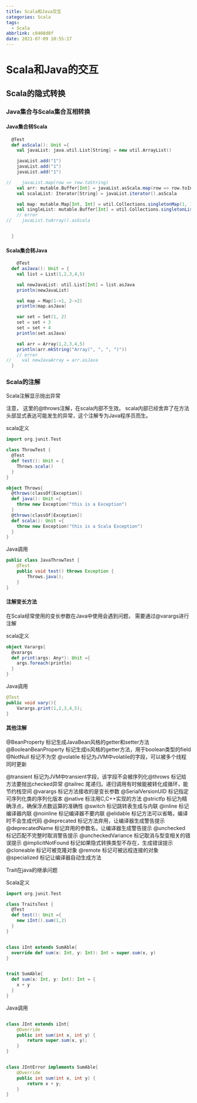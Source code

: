 ```yaml
---
title: Scala和Java交互
categories: Scala
tags:
  - Scala
abbrlink: c8408d8f
date: 2021-07-09 10:55:17
---
```



# Scala和Java的交互

## Scala的隐式转换

### Java集合与Scala集合互相转换

#### Java集合转Scala

```scala
  @Test
  def asScala(): Unit ={
    val javaList: java.util.List[String] = new util.ArrayList()

    javaList.add("1")
    javaList.add("1")
    javaList.add("1")

//    javaList.map(row => row.toString)
    val arr: mutable.Buffer[Int] = javaList.asScala.map(row => row.toInt)
    val scalaList: Iterator[String] = javaList.iterator().asScala

    val map: mutable.Map[Int, Int] = util.Collections.singletonMap(1, 1).asScala
    val singleList: mutable.Buffer[Int] = util.Collections.singletonList(1).asScala
    // error
//    javaList.toArray().asScala


  }
```

#### Scala集合转Java

```scala
	@Test
  def asJava(): Unit = {
    val list = List(1,2,3,4,5)

    val newJavaList: util.List[Int] = list.asJava
    println(newJavaList)

    val map = Map(1->1, 2->2)
    println(map.asJava)

    var set = Set(1, 2)
    set = set + 3
    set = set + 4
    println(set.asJava)

    val arr = Array(1,2,3,4,5)
    println(arr.mkString("Array(", ", ", ")"))
    // error
//    val newJavaArray = arr.asJava
  }
```

### Scala的注解

Scala注解显示抛出异常

注意， 这里的@throws注解，在scala内部不生效。  scala内部已经舍弃了在方法头部显式表达可能发生的异常，这个注解专为Java程序员而生。

scala定义

```scala
import org.junit.Test

class ThrowTest {
  @Test
  def test(): Unit = {
    Throws.scala()
  }
}

object Throws{
  @throws(classOf[Exception])
  def java(): Unit ={
    throw new Exception("this is a Exception")
  }
  @throws(classOf[Exception])
  def scala(): Unit ={
    throw new Exception("this is a Scala Exception")
  }
}
```

Java调用

```java
public class JavaThrowTest {
    @Test
    public void test() throws Exception {
        Throws.java();
    }
}
```

#### 注解变长方法

在Scala经常使用的变长参数在Java中使用会遇到问题， 需要通过@varargs进行注解

scala定义

```scala
object Varargs{
  @varargs
  def print(args: Any*): Unit ={
    args.foreach(println)
  }
}
```

Java调用

```java
@Test
public void vary(){
    Varargs.print(1,2,3,4,5);
}
```

#### 其他注解

@BeanProperty 	标记生成JavaBean风格的getter和setter方法
@BooleanBeanProperty	标记生成is风格的getter方法，用于boolean类型的field
@NotNull	标记不为空
@volatile	标记为JVM中volatile的字段，可以被多个线程同时更新

@transient  标记为JVM中transient字段，该字段不会被序列化@throws	标记给方法要抛出checked异常
@tailrec	尾递归。递归调用有时候能被转化成循环，能节约栈空间
@varargs	标记方法接收的是变长参数
@SerialVersionUID	标记指定可序列化类的序列化版本
@native	标注用C,C++实现的方法
@strictfp	标记为精确浮点，确保浮点数运算的准确性
@switch	标记跳转表生成与内联
@inline	标记编译器内联
@noinline	标记编译器不要内联
@elidable	标记方法可以省略，编译时不会生成代码
@deprecated	标记方法弃用，让编译器生成警告提示
@deprecatedName	标记弃用的参数名，让编译器生成警告提示
@unchecked	标记匹配不完整时取消警告提示
@uncheckedVariance	标记取消与型变相关的错误提示
@implicitNotFound	标记如果隐式转换类型不存在，生成错误提示
@cloneable	标记可被克隆对象
@remote	标记可被远程连接的对象
@specialized	标记让编译器自动生成方法



Trait在java的继承问题

Scala定义

```scala
import org.junit.Test

class TraitsTest {
  @Test
  def test(): Unit ={
    new iInt().sum(1,2)
  }
}


class iInt extends SumAble{
  override def sum(x: Int, y: Int): Int = super.sum(x, y)
}


trait SumAble{
  def sum(x: Int, y: Int): Int = {
    x + y
  }
}
```

Java调用

```java

class JInt extends iInt{
    @Override
    public int sum(int x, int y) {
        return super.sum(x, y);
    }
}


class JIntError implements SumAble{
    @Override
    public int sum(int x, int y) {
        return x + y;
    }
}
```

